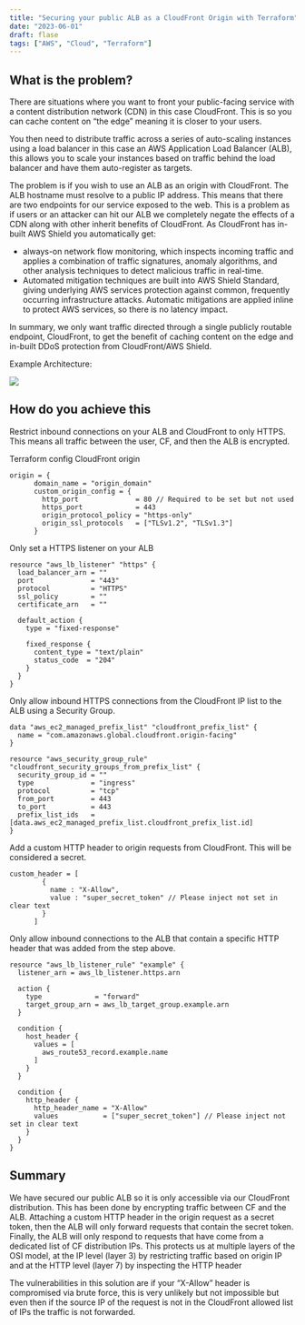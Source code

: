 ```yaml
---
title: "Securing your public ALB as a CloudFront Origin with Terraform"
date: "2023-06-01"
draft: flase
tags: ["AWS", "Cloud", "Terraform"]
---
```


## What is the problem?

There are situations where you want to front your public-facing service with a content distribution network (CDN) in this case CloudFront. This is so you can cache content on “the edge” meaning it is closer to your users. 

You then need to distribute traffic across a series of auto-scaling instances using a load balancer in this case an AWS Application Load Balancer (ALB), this allows you to scale your instances based on traffic behind the load balancer and have them auto-register as targets. 

The problem is if you wish to use an ALB as an origin with CloudFront. The ALB hostname must resolve to a public IP address. This means that there are two endpoints for our service exposed to the web. This is a problem as if users or an attacker can hit our ALB we completely negate the effects of a CDN along with other inherit benefits of CloudFront. As CloudFront has in-built AWS Shield you automatically get:

- always-on network flow monitoring, which inspects incoming traffic and applies a combination of traffic signatures, anomaly algorithms, and other analysis techniques to detect malicious traffic in real-time.
- Automated mitigation techniques are built into AWS Shield Standard, giving underlying AWS services protection against common, frequently occurring infrastructure attacks. Automatic mitigations are applied inline to protect AWS services, so there is no latency impact.

In summary, we only want traffic directed through a single publicly routable endpoint, CloudFront, to get the benefit of caching content on the edge and in-built DDoS protection from CloudFront/AWS Shield. 

Example Architecture:

![](/posts/secure_alb/arch.png)

## How do you achieve this

Restrict inbound connections on your ALB and CloudFront to only HTTPS. This means all traffic between the user, CF, and then the ALB is encrypted.

Terraform config CloudFront origin

```HCL
origin = {
      domain_name = "origin_domain"
      custom_origin_config = {
        http_port              = 80 // Required to be set but not used
        https_port             = 443
        origin_protocol_policy = "https-only"
        origin_ssl_protocols   = ["TLSv1.2", "TLSv1.3"]
      }
```

Only set a HTTPS listener on your ALB

```HCL
resource "aws_lb_listener" "https" {                                                                                    
  load_balancer_arn = ""                                                                          
  port              = "443"                                                                                             
  protocol          = "HTTPS"                                                                                           
  ssl_policy        = ""                                                                
  certificate_arn   = ""             
                                                                                                                        
  default_action {                                                                                                      
    type = "fixed-response"                                                                                             
                                                                                                                        
    fixed_response {                                                                                                    
      content_type = "text/plain"                                                                                       
      status_code  = "204"                                                                                              
    }                                                                                                                   
  }                                                                                                                     
}
```

Only allow inbound HTTPS connections from the CloudFront IP list to the ALB using a Security Group.

```HCL
data "aws_ec2_managed_prefix_list" "cloudfront_prefix_list" {                      
  name = "com.amazonaws.global.cloudfront.origin-facing"                           
}                                                                                  
                                                                                   
resource "aws_security_group_rule" "cloudfront_security_groups_from_prefix_list" { 
  security_group_id = ""                    
  type              = "ingress"                                                    
  protocol          = "tcp"                                                        
  from_port         = 443                                                          
  to_port           = 443                                                          
  prefix_list_ids   = [data.aws_ec2_managed_prefix_list.cloudfront_prefix_list.id] 
}

```

Add a custom HTTP header to origin requests from CloudFront. This will be considered a secret.

```HCL
custom_header = [
        {
          name : "X-Allow",
          value : "super_secret_token" // Please inject not set in clear text
        }
      ]
```

Only allow inbound connections to the ALB that contain a specific HTTP header that was added from the step above.

```HCL
resource "aws_lb_listener_rule" "example" {            
  listener_arn = aws_lb_listener.https.arn                   
                                                             
  action {                                                   
    type             = "forward"                             
    target_group_arn = aws_lb_target_group.example.arn 
  }                                                          
                                                             
  condition {                                                
    host_header {                                            
      values = [                                             
        aws_route53_record.example.name        
      ]                                                      
    }                                                        
  }                                                          
                                                             
  condition {                                                
    http_header {                                            
      http_header_name = "X-Allow"                           
      values           = ["super_secret_token"] // Please inject not set in clear text              
    }                                                        
  }                                                          
}
```

## Summary

We have secured our public ALB so it is only accessible via our CloudFront distribution. This has been done by encrypting traffic between CF and the ALB. Attaching a custom HTTP header in the origin request as a secret token, then the ALB will only forward requests that contain the secret token. Finally, the ALB will only respond to requests that have come from a dedicated list of CF distribution IPs. This protects us at multiple layers of the OSI model, at the IP level (layer 3) by restricting traffic based on origin IP and at the HTTP level (layer 7) by inspecting the HTTP header

The vulnerabilities in this solution are if your “X-Allow” header is compromised via brute force, this is very unlikely but not impossible but even then if the source IP of the request is not in the CloudFront allowed list of IPs the traffic is not forwarded.


 

